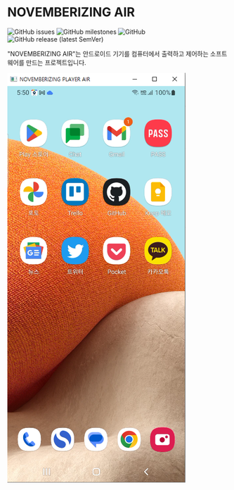 __NOVEMBERIZING AIR__
=====================

<img alt="GitHub issues" src="https://img.shields.io/github/issues/novemberizing/air"> <img alt="GitHub milestones" src="https://img.shields.io/github/milestones/open/novemberizing/air"> <img alt="GitHub" src="https://img.shields.io/github/license/novemberizing/air"> <img alt="GitHub release (latest SemVer)" src="https://img.shields.io/github/v/release/novemberizing/air">

"NOVEMBERIZING AIR"는 안드로이드 기기를 컴퓨터에서 출력하고 제어하는 소프트웨어를 만드는 프로젝트입니다.

![NOVEMBERIZING PLAYER AIR](docs/image/NOVEMBERIZING.AIR.20221208.001.png)